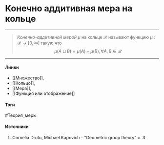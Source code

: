 # Конечно аддитивная мера на кольце
***
>*Конечно-аддитивной мерой* $\mu$ на кольце $\mathcal{R}$ называют функцию $\mu:\mathcal{R}\to[0,\infty]$ такую что $$\mu(A\sqcup B)=\mu(A)+\mu(B),\forall A,B\in\mathcal{R}$$
***
#### Линки
- [[Множество]],
- [[Кольцо]],
- [[Мера]],
- [[Функция или отображение]]
#### Тэги
 #Теория_меры 
#### Источники
1. Cornelia Drutu, Michael Kapovich - "Geometric group theory" c. 3